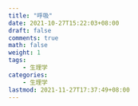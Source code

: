 ```yaml
---
title: "呼吸"
date: 2021-10-27T15:22:03+08:00
draft: false
comments: true
math: false
weight: 1
tags:
    - 生理学
categories:
    - 生理学
lastmod: 2021-11-27T17:37:49+08:00
---
```


